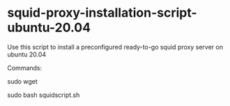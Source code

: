 # squid-proxy-installation-script-ubuntu-20.04
Use this script to install a preconfigured ready-to-go squid proxy server on ubuntu 20.04

Commands:

sudo wget 

sudo bash squidscript.sh
